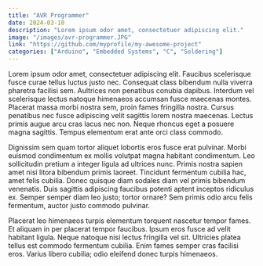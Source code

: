 ```yaml
---
title: "AVR Programmer"
date: 2024-03-10
description: "Lorem ipsum odor amet, consectetuer adipiscing elit."
image: "/images/avr-programmer.JPG"
link: "https://github.com/myprofile/my-awesome-project"
categories: ["Arduino", "Embedded Systems", "C", "Soldering"]
---
```


Lorem ipsum odor amet, consectetuer adipiscing elit. Faucibus scelerisque fusce curae tellus luctus justo nec. Consequat class bibendum nulla viverra pharetra facilisi sem. Aultrices non penatibus conubia dapibus. Interdum vel scelerisque lectus natoque himenaeos accumsan fusce maecenas montes. Placerat massa morbi nostra sem, proin fames fringilla nostra. Cursus penatibus nec fusce adipiscing velit sagittis lorem nostra maecenas. Lectus primis augue arcu cras lacus nec non. Neque rhoncus eget a posuere magna sagittis. Tempus elementum erat ante orci class commodo.

Dignissim sem quam tortor aliquet lobortis eros fusce erat pulvinar. Morbi euismod condimentum ex mollis volutpat magna habitant condimentum. Leo sollicitudin pretium a integer ligula ad ultrices nunc. Primis nostra sapien amet nisi litora bibendum primis laoreet. Tincidunt fermentum cubilia hac, amet felis cubilia. Donec quisque diam sodales diam vel primis bibendum venenatis. Duis sagittis adipiscing faucibus potenti aptent inceptos ridiculus ex. Semper semper diam leo justo; tortor ornare? Sem primis odio arcu felis fermentum, auctor justo commodo pulvinar.

Placerat leo himenaeos turpis elementum torquent nascetur tempor fames. Et aliquam in per placerat tempor faucibus. Ipsum eros fusce ad velit habitant ligula. Neque natoque nisi lectus fringilla vel sit. Ultricies platea tellus est commodo fermentum cubilia. Enim fames semper cras facilisi eros. Varius libero cubilia; odio eleifend donec turpis himenaeos.